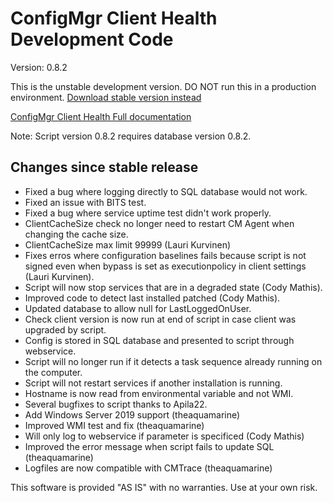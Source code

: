 # ConfigMgr Client Health Development Code

Version: 0.8.2

This is the unstable development version. DO NOT run this in a production environment.
[Download stable version instead](https://gallery.technet.microsoft.com/ConfigMgr-Client-Health-ccd00bd7)

[ConfigMgr Client Health Full documentation](https://www.andersrodland.com/configmgr-client-health/)

Note: Script version 0.8.2 requires database version 0.8.2.

## Changes since stable release

* Fixed a bug where logging directly to SQL database would not work.
* Fixed an issue with BITS test.
* Fixed a bug where service uptime test didn't work properly.
* ClientCacheSize check no longer need to restart CM Agent when changing the cache size.
* ClientCacheSize max limit 99999 (Lauri Kurvinen)
* Fixes erros where configuration baselines fails because script is not signed even when bypass is set as executionpolicy in client settings (Lauri Kurvinen).
* Script will now stop services that are in a degraded state (Cody Mathis).
* Improved code to detect last installed patched (Cody Mathis).
* Updated database to allow null for LastLoggedOnUser.
* Check client version is now run at end of script in case client was upgraded by script.
* Config is stored in SQL database and presented to script through webservice.
* Script will no longer run if it detects a task sequence already running on the computer.
* Script will not restart services if another installation is running.
* Hostname is now read from environmental variable and not WMI.
* Several bugfixes to script thanks to Apila22.
* Add Windows Server 2019 support (theaquamarine)
* Improved WMI test and fix (theaquamarine)
* Will only log to webservice if parameter is specificed (Cody Mathis)
* Improved the error message when script fails to update SQL (theaquamarine)
* Logfiles are now compatible with CMTrace (theaquamarine)


This software is provided "AS IS" with no warranties. Use at your own risk.
